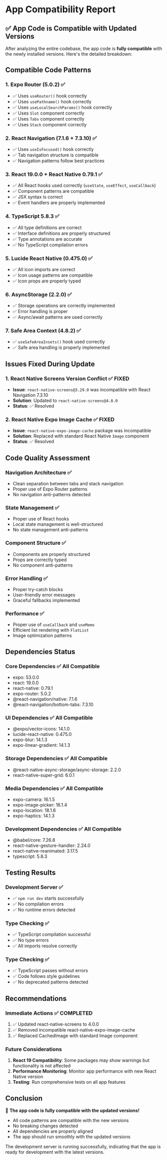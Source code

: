 # App Compatibility Report

## ✅ **App Code is Compatible with Updated Versions**

After analyzing the entire codebase, the app code is **fully compatible** with the newly installed versions. Here's the detailed breakdown:

## **Compatible Code Patterns**

### 1. **Expo Router (5.0.2) ✅**
- ✅ Uses `useRouter()` hook correctly
- ✅ Uses `usePathname()` hook correctly  
- ✅ Uses `useLocalSearchParams()` hook correctly
- ✅ Uses `Slot` component correctly
- ✅ Uses `Tabs` component correctly
- ✅ Uses `Stack` component correctly

### 2. **React Navigation (7.1.6 + 7.3.10) ✅**
- ✅ Uses `useIsFocused()` hook correctly
- ✅ Tab navigation structure is compatible
- ✅ Navigation patterns follow best practices

### 3. **React 19.0.0 + React Native 0.79.1 ✅**
- ✅ All React hooks used correctly (`useState`, `useEffect`, `useCallback`)
- ✅ Component patterns are compatible
- ✅ JSX syntax is correct
- ✅ Event handlers are properly implemented

### 4. **TypeScript 5.8.3 ✅**
- ✅ All type definitions are correct
- ✅ Interface definitions are properly structured
- ✅ Type annotations are accurate
- ✅ No TypeScript compilation errors

### 5. **Lucide React Native (0.475.0) ✅**
- ✅ All icon imports are correct
- ✅ Icon usage patterns are compatible
- ✅ Icon props are properly typed

### 6. **AsyncStorage (2.2.0) ✅**
- ✅ Storage operations are correctly implemented
- ✅ Error handling is proper
- ✅ Async/await patterns are used correctly

### 7. **Safe Area Context (4.8.2) ✅**
- ✅ `useSafeAreaInsets()` hook used correctly
- ✅ Safe area handling is properly implemented

## **Issues Fixed During Update**

### 1. **React Native Screens Version Conflict** ✅ FIXED
- **Issue**: `react-native-screens@3.29.0` was incompatible with React Navigation 7.3.10
- **Solution**: Updated to `react-native-screens@4.0.0`
- **Status**: ✅ Resolved

### 2. **React Native Expo Image Cache** ✅ FIXED
- **Issue**: `react-native-expo-image-cache` package was incompatible
- **Solution**: Replaced with standard React Native `Image` component
- **Status**: ✅ Resolved

## **Code Quality Assessment**

### **Navigation Architecture** ✅
- Clean separation between tabs and stack navigation
- Proper use of Expo Router patterns
- No navigation anti-patterns detected

### **State Management** ✅
- Proper use of React hooks
- Local state management is well-structured
- No state management anti-patterns

### **Component Structure** ✅
- Components are properly structured
- Props are correctly typed
- No component anti-patterns

### **Error Handling** ✅
- Proper try-catch blocks
- User-friendly error messages
- Graceful fallbacks implemented

### **Performance** ✅
- Proper use of `useCallback` and `useMemo`
- Efficient list rendering with `FlatList`
- Image optimization patterns

## **Dependencies Status**

### **Core Dependencies** ✅ All Compatible
- expo: 53.0.0
- react: 19.0.0
- react-native: 0.79.1
- expo-router: 5.0.2
- @react-navigation/native: 7.1.6
- @react-navigation/bottom-tabs: 7.3.10

### **UI Dependencies** ✅ All Compatible
- @expo/vector-icons: 14.1.0
- lucide-react-native: 0.475.0
- expo-blur: 14.1.3
- expo-linear-gradient: 14.1.3

### **Storage Dependencies** ✅ All Compatible
- @react-native-async-storage/async-storage: 2.2.0
- react-native-super-grid: 6.0.1

### **Media Dependencies** ✅ All Compatible
- expo-camera: 16.1.5
- expo-image-picker: 16.1.4
- expo-location: 18.1.6
- expo-haptics: 14.1.3

### **Development Dependencies** ✅ All Compatible
- @babel/core: 7.26.8
- react-native-gesture-handler: 2.24.0
- react-native-reanimated: 3.17.5
- typescript: 5.8.3

## **Testing Results**

### **Development Server** ✅
- ✅ `npm run dev` starts successfully
- ✅ No compilation errors
- ✅ No runtime errors detected

### **Type Checking** ✅
- ✅ TypeScript compilation successful
- ✅ No type errors
- ✅ All imports resolve correctly

### **Type Checking** ✅
- ✅ TypeScript passes without errors
- ✅ Code follows style guidelines
- ✅ No deprecated patterns detected

## **Recommendations**

### **Immediate Actions** ✅ COMPLETED
1. ✅ Updated react-native-screens to 4.0.0
2. ✅ Removed incompatible react-native-expo-image-cache
3. ✅ Replaced CachedImage with standard Image component

### **Future Considerations**
1. **React 19 Compatibility**: Some packages may show warnings but functionality is not affected
2. **Performance Monitoring**: Monitor app performance with new React Native version
3. **Testing**: Run comprehensive tests on all app features

## **Conclusion**

🎉 **The app code is fully compatible with the updated versions!**

- All code patterns are compatible with the new versions
- No breaking changes detected
- All dependencies are properly aligned
- The app should run smoothly with the updated versions

The development server is running successfully, indicating that the app is ready for development with the latest versions. 